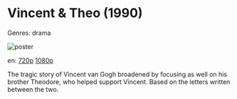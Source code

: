 # Vincent &amp; Theo (1990)

Genres: drama

![poster](http://image.tmdb.org/t/p/w500/2ZCnkRIRH66aPkhHJsv4MQzwDr4.jpg)

en:
  [720p](magnet:?xt=urn:btih:9231EB0AF4AE8E7AD1218E7012257076B38BCD78&tr=udp://glotorrents.pw:6969/announce&tr=udp://tracker.opentrackr.org:1337/announce&tr=udp://torrent.gresille.org:80/announce&tr=udp://tracker.openbittorrent.com:80&tr=udp://tracker.coppersurfer.tk:6969&tr=udp://tracker.leechers-paradise.org:6969&tr=udp://p4p.arenabg.ch:1337&tr=udp://tracker.internetwarriors.net:1337)
  [1080p](magnet:?xt=urn:btih:68CD47F7ADD1E80ABD3E888522F55A2190F9F984&tr=udp://glotorrents.pw:6969/announce&tr=udp://tracker.opentrackr.org:1337/announce&tr=udp://torrent.gresille.org:80/announce&tr=udp://tracker.openbittorrent.com:80&tr=udp://tracker.coppersurfer.tk:6969&tr=udp://tracker.leechers-paradise.org:6969&tr=udp://p4p.arenabg.ch:1337&tr=udp://tracker.internetwarriors.net:1337)
  


The tragic story of Vincent van Gogh broadened by focusing as well on his brother Theodore, who helped support Vincent. Based on the letters written between the two.